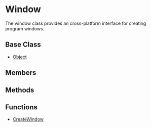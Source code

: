 # Window
The window class provides an cross-platform interface for creating program windows.

## Base Class
- [Object](API_Object)

## Members

## Methods

## Functions
- [CreateWindow](API_CreateWindow.md)
